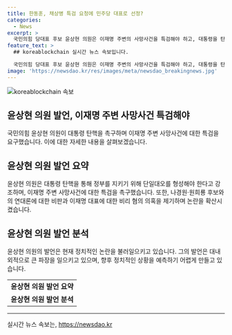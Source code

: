 ```yaml
---
title: 한동훈, 채상병 특검 요청에 민주당 대표로 선정?
categories:
  - News
excerpt: >
  국민의힘 당대표 후보 윤상현 의원은 이재명 주변의 사망사건을 특검해야 하고, 대통령을 탄핵으로 몰아갈 것이라고 주장했다. 그는 한동훈 후보의 채상병특검법 제안을 민주당의 전략적 탄핵으로 해석하며 단일대오를 형성해야 한다고 강조했다. 또한, 이재명 대표 주변의 사망 사건을 언급하며 특검이 필요하다고 주장했다. 이에 대한 논란과 연대론에 대해 특정인을 배제하는 것은 부적절하다고 언급했다.
feature_text: >
  ## koreablockchain 실시간 뉴스 속보입니다.

  국민의힘 당대표 후보 윤상현 의원은 이재명 주변의 사망사건을 특검해야 하고, 대통령을 탄핵으로 몰아갈 것이라고 주장했다. 그는 한동훈 후보의 채상병특검법 제안을 민주당의 전략적 탄핵으로 해석하며 단일대오를 형성해야 한다고 강조했다. 또한, 이재명 대표 주변의 사망 사건을 언급하며 특검이 필요하다고 주장했다. 이에 대한 논란과 연대론에 대해 특정인을 배제하는 것은 부적절하다고 언급했다.
image: 'https://newsdao.kr/res/images/meta/newsdao_breakingnews.jpg'
---
```


<p><img src="https://newsdao.kr/res/images/meta/newsdao_breakingnews.jpg" alt="koreablockchain 속보" /></p>

<h2 data-ke-size="size26">윤상현 의원 발언, 이재명 주변 사망사건 특검해야</h2>

<p data-ke-size="size16">국민의힘 윤상현 의원이 대통령 탄핵을 촉구하며 이재명 주변 사망사건에 대한 특검을 요구했습니다. 이에 대한 자세한 내용을 살펴보겠습니다.</p>

<h2 data-ke-size="size26">윤상현 의원 발언 요약</h2>

<p data-ke-size="size16">윤상현 의원은 대통령 탄핵을 통해 정부를 지키기 위해 단일대오를 형성해야 한다고 강조하며, 이재명 주변 사망사건에 대한 특검을 촉구했습니다. 또한, 나경원·원희룡 후보와의 연대론에 대한 비판과 이재명 대표에 대한 비리 혐의 의혹을 제기하며 논란을 확산시켰습니다.</p>

<h2 data-ke-size="size26">윤상현 의원 발언 분석</h2>

<p data-ke-size="size16">윤상현 의원의 발언은 현재 정치적인 논란을 불러일으키고 있습니다. 그의 발언은 대내외적으로 큰 파장을 일으키고 있으며, 향후 정치적인 상황을 예측하기 어렵게 만들고 있습니다.</p>

<table>
    <tr>
        <td style="text-align: center; height: 17px;"><b>윤상현 의원 발언 요약</b></td>
    </tr>
    <tr>
        <td style="text-align: center; height: 17px;"><b>윤상현 의원 발언 분석</b></td>
    </tr>
</table>

<hr>
실시간 뉴스 속보는, <a href="https://newsdao.kr" rel="dofollow">https://newsdao.kr</a>


